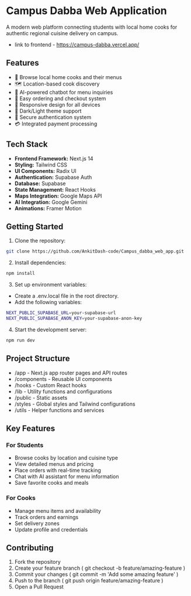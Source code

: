 # Campus Dabba Web Application

A modern web platform connecting students with local home cooks for authentic regional cuisine delivery on campus.
- link to frontend - https://campus-dabba.vercel.app/
## Features

- 🍱 Browse local home cooks and their menus
- 🗺️ Location-based cook discovery
- 💬 AI-powered chatbot for menu inquiries
- 🛒 Easy ordering and checkout system
- 📱 Responsive design for all devices
- 🌙 Dark/Light theme support
- 🔐 Secure authentication system
- 💳 Integrated payment processing

## Tech Stack

- **Frontend Framework:** Next.js 14
- **Styling:** Tailwind CSS
- **UI Components:** Radix UI
- **Authentication:** Supabase Auth
- **Database:** Supabase
- **State Management:** React Hooks
- **Maps Integration:** Google Maps API
- **AI Integration:** Google Gemini
- **Animations:** Framer Motion

## Getting Started

1. Clone the repository:
```bash
git clone https://github.com/AnkitDash-code/Campus_dabba_web_app.git
```
2. Install dependencies:
```bash
npm install
```
3. Set up environment variables:
- Create a .env.local file in the root directory.
- Add the following variables:
```bash
NEXT_PUBLIC_SUPABASE_URL=your-supabase-url
NEXT_PUBLIC_SUPABASE_ANON_KEY=your-supabase-anon-key
```
4. Start the development server:
```bash
npm run dev
```

## Project Structure
- /app - Next.js app router pages and API routes
- /components - Reusable UI components
- /hooks - Custom React hooks
- /lib - Utility functions and configurations
- /public - Static assets
- /styles - Global styles and Tailwind configurations
- /utils - Helper functions and services
## Key Features
### For Students
- Browse cooks by location and cuisine type
- View detailed menus and pricing
- Place orders with real-time tracking
- Chat with AI assistant for menu information
- Save favorite cooks and meals
### For Cooks
- Manage menu items and availability
- Track orders and earnings
- Set delivery zones
- Update profile and credentials
## Contributing
1. Fork the repository
2. Create your feature branch ( git checkout -b feature/amazing-feature )
3. Commit your changes ( git commit -m 'Add some amazing feature' )
4. Push to the branch ( git push origin feature/amazing-feature )
5. Open a Pull Request
